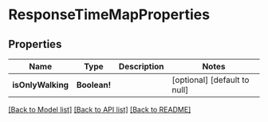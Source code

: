 # ResponseTimeMapProperties

## Properties
Name | Type | Description | Notes
------------ | ------------- | ------------- | -------------
**isOnlyWalking** | **Boolean!** |  | [optional] [default to null]

[[Back to Model list]](../README.md#documentation-for-models) [[Back to API list]](../README.md#documentation-for-api-endpoints) [[Back to README]](../README.md)


